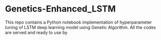 # Genetics-Enhanced_LSTM
This repo contains a Python notebook implementation of hyperparameter tuning of LSTM deep learning model using Genetic Algorithm. All the codes are served and ready to use by 